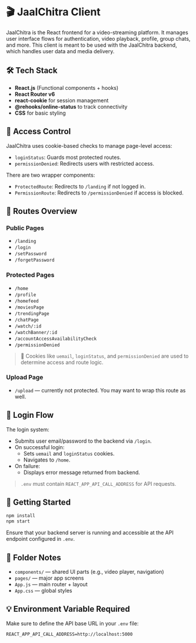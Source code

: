 # 🎬 JaalChitra Client

JaalChitra is the React frontend for a video-streaming platform. It manages user interface flows for authentication, video playback, profile, group chats, and more. This client is meant to be used with the JaalChitra backend, which handles user data and media delivery.

## 🛠 Tech Stack

- **React.js** (Functional components + hooks)
- **React Router v6**
- **react-cookie** for session management
- **@rehooks/online-status** to track connectivity
- **CSS** for basic styling

## 🚦 Access Control

JaalChitra uses cookie-based checks to manage page-level access:

- `loginStatus`: Guards most protected routes.
- `permissionDenied`: Redirects users with restricted access.

There are two wrapper components:
- `ProtectedRoute`: Redirects to `/landing` if not logged in.
- `PermissionRoute`: Redirects to `/permissionDenied` if access is blocked.

## 📁 Routes Overview

### Public Pages
- `/landing`
- `/login`
- `/setPassword`
- `/forgetPassword`

### Protected Pages
- `/home`
- `/profile`
- `/homefeed`
- `/moviesPage`
- `/trendingPage`
- `/chatPage`
- `/watch/:id`
- `/watchBanner/:id`
- `/accountAccessAvailabilityCheck`
- `/permissionDenied`

> 🔐 Cookies like `uemail`, `loginStatus`, and `permissionDenied` are used to determine access and route logic.

### Upload Page
- `/upload` — currently not protected. You may want to wrap this route as well.

## 🔑 Login Flow

The login system:
- Submits user email/password to the backend via `/login`.
- On successful login:
  - Sets `uemail` and `loginStatus` cookies.
  - Navigates to `/home`.
- On failure:
  - Displays error message returned from backend.

> `.env` must contain `REACT_APP_API_CALL_ADDRESS` for API requests.

## 🚀 Getting Started

```bash
npm install
npm start
```

Ensure that your backend server is running and accessible at the API endpoint configured in `.env`.

## 📂 Folder Notes

- `components/` — shared UI parts (e.g., video player, navigation)
- `pages/` — major app screens
- `App.js` — main router + layout
- `App.css` — global styles

## 💡 Environment Variable Required

Make sure to define the API base URL in your `.env` file:

```env
REACT_APP_API_CALL_ADDRESS=http://localhost:5000
```
